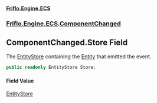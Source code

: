 #### [Friflo.Engine.ECS](index.md 'index')
### [Friflo.Engine.ECS](Friflo.Engine.ECS.md 'Friflo.Engine.ECS').[ComponentChanged](ComponentChanged.md 'Friflo.Engine.ECS.ComponentChanged')

## ComponentChanged.Store Field

The [EntityStore](EntityStore.md 'Friflo.Engine.ECS.EntityStore') containing the [Entity](ComponentChanged.Entity.md 'Friflo.Engine.ECS.ComponentChanged.Entity') that emitted the event.

```csharp
public readonly EntityStore Store;
```

#### Field Value
[EntityStore](EntityStore.md 'Friflo.Engine.ECS.EntityStore')